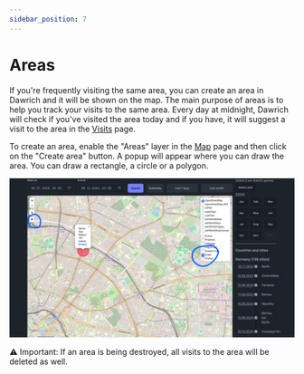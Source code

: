 ```yaml
---
sidebar_position: 7
---
```


# Areas

If you're frequently visiting the same area, you can create an area in Dawrich and it will be shown on the map. The main purpose of areas is to help you track your visits to the same area. Every day at midnight, Dawrich will check if you've visited the area today and if you have, it will suggest a visit to the area in the [Visits](/features/visits-and-places) page.

To create an area, enable the "Areas" layer in the [Map](/features/map) page and then click on the "Create area" button. A popup will appear where you can draw the area. You can draw a rectangle, a circle or a polygon.

![Areas](images/areas-tool.png)

⚠️ Important: If an area is being destroyed, all visits to the area will be deleted as well.
